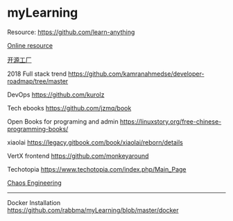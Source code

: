 # myLearning

Resource:
https://github.com/learn-anything

[Online resource]: https://github.com/learn-anything
[Online resource]

[开源工厂]:https://openingsource.org/weekly/
[开源工厂]

2018 Full stack trend
https://github.com/kamranahmedse/developer-roadmap/tree/master

DevOps
https://github.com/kurolz

Tech ebooks
https://github.com/jzmq/book

Open Books for programing and admin
https://linuxstory.org/free-chinese-programming-books/

xiaolai
https://legacy.gitbook.com/book/xiaolai/reborn/details

VertX frontend
https://github.com/monkeyaround

Techotopia
https://www.techotopia.com/index.php/Main_Page

[Chaos Engineering]:http://www.infoq.com/cn/articles/chaos-engineering-the-history-principles-and-practice
[Chaos Engineering]

-----------------------------------------------------------
Docker Installation https://github.com/rabbma/myLearning/blob/master/docker
